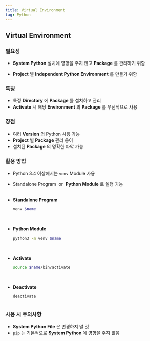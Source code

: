 ```yaml
---
title: Virtual Environment
tag: Python
---
```


## Virtual Environment

### 필요성

- **System Python** 설치에 영향을 주지 않고 **Package** 를 관리하기 위함

- **Project** 별 **Independent Python Environment** 를 만들기 위함

### 특징

- 특정 **Directory** 에 **Package** 를 설치하고 관리
- **Activate** 시 해당 **Environment** 의 **Package** 를 우선적으로 사용

### 장점

- 여러 **Version** 의 Python 사용 가능
- **Project** 별 **Package** 관리 용이
- 설치된 **Package** 의 명확한 파악 가능

### 활용 방법

- Python 3.4 이상에서는 `venv`<sup><a href="https://docs.python.org/3/tutorial/venv.html"></a></sup> Module 사용
- Standalone Program &nbsp;or&nbsp; **Python Module** 로 실행 가능 <br><br>
- **Standalone Program**

  ```zsh
  venv $name
  ```

  <br>

- **Python Module**

  ```zsh
  python3 -m venv $name
  ```

  <br>

- **Activate**

  ```zsh
  source $name/bin/activate
  ```

  <br>

- **Deactivate**

  ```zsh
  deactivate
  ```

<p style='margin-top: 2.5em; margin-bottom: 2.5em'></p>

### 사용 시 주의사항

- **System Python File** 은 변경하지 말 것
- `pip` 는 기본적으로 **System Python** 에 영향을 주지 않음
